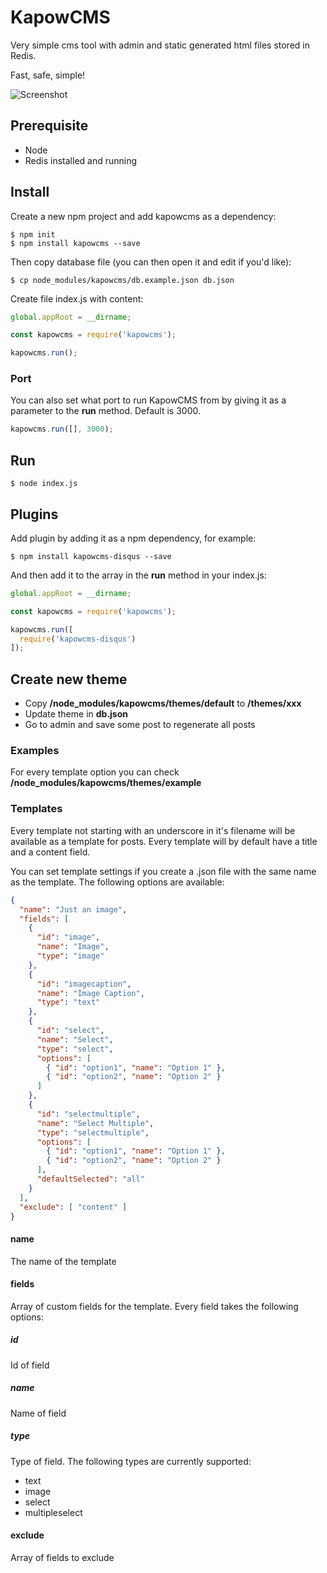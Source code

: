 # KapowCMS
Very simple cms tool with admin and static generated html files stored in Redis.

Fast, safe, simple!

![Screenshot](https://raw.githubusercontent.com/hesselbom/kapowcms/master/docs/screenshot.png "Screenshot of admin and generated example page")

## Prerequisite
* Node
* Redis installed and running

## Install
Create a new npm project and add kapowcms as a dependency:
```shell
$ npm init
$ npm install kapowcms --save
```
Then copy database file (you can then open it and edit if you'd like):
```shell
$ cp node_modules/kapowcms/db.example.json db.json
```
Create file index.js with content:
```javascript
global.appRoot = __dirname;

const kapowcms = require('kapowcms');

kapowcms.run();
```
### Port
You can also set what port to run KapowCMS from by giving it as a parameter to the __run__ method. Default is 3000.
```javascript
kapowcms.run([], 3000);
```

## Run
```shell
$ node index.js
```

## Plugins
Add plugin by adding it as a npm dependency, for example:
```shell
$ npm install kapowcms-disqus --save
```
And then add it to the array in the __run__ method in your index.js:
```javascript
global.appRoot = __dirname;

const kapowcms = require('kapowcms');

kapowcms.run([
  require('kapowcms-disqus')
]);
```

## Create new theme
* Copy __/node_modules/kapowcms/themes/default__ to __/themes/xxx__
* Update theme in __db.json__
* Go to admin and save some post to regenerate all posts

### Examples
For every template option you can check __/node_modules/kapowcms/themes/example__

### Templates
Every template not starting with an underscore in it's filename will be available as a template for posts. Every template will by default have a title and a content field.

You can set template settings if you create a .json file with the same name as the template. The following options are available:

```json
{
  "name": "Just an image",
  "fields": [
    {
      "id": "image",
      "name": "Image",
      "type": "image"
    },
    {
      "id": "imagecaption",
      "name": "Image Caption",
      "type": "text"
    },
    {
      "id": "select",
      "name": "Select",
      "type": "select",
      "options": [
        { "id": "option1", "name": "Option 1" },
        { "id": "option2", "name": "Option 2" }
      ]
    },
    {
      "id": "selectmultiple",
      "name": "Select Multiple",
      "type": "selectmultiple",
      "options": [
        { "id": "option1", "name": "Option 1" },
        { "id": "option2", "name": "Option 2" }
      ],
      "defaultSelected": "all"
    }
  ],
  "exclude": [ "content" ]
}
```

#### name
The name of the template

#### fields
Array of custom fields for the template. Every field takes the following options:

##### id
Id of field

##### name
Name of field

##### type
Type of field. The following types are currently supported:

* text
* image
* select
* multipleselect

#### exclude
Array of fields to exclude
